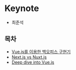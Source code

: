# Keynote
- 최준석

## 목차
- [Vue.js를 이용한 백오피스 구현기](./01_implement_back_office_with_vue.md)
- [Next.js vs Nuxt.js](./02_next.js_vs_nuxt.js.md)
- [Deep dive into Vue.js](./03_deep_dive_into_vue.js.md)
